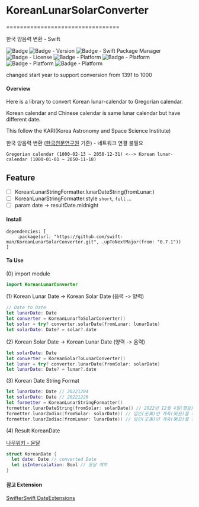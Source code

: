 # KoreanLunarSolarConverter
=================================

한국 양음력 변환 - Swift

![Badge](https://img.shields.io/badge/swift-white.svg?style=flat-square&logo=Swift)
![Badge - Version](https://img.shields.io/badge/Version-0.7.1-1177AA?style=flat-square)
![Badge - Swift Package Manager](https://img.shields.io/badge/SPM-compatible-orange?style=flat-square)
![Badge - License](https://img.shields.io/badge/license-MIT-black?style=flat-square)
![Badge - Platform](https://img.shields.io/badge/macOS-v11.0-yellow?style=flat-square)
![Badge - Platform](https://img.shields.io/badge/iOS-v11.0-yellow?style=flat-square)
![Badge - Platform](https://img.shields.io/badge/tvOS-v11.0-yellow?style=flat-square)
![Badge - Platform](https://img.shields.io/badge/watchOS-v4.0-yellow?style=flat-square)

changed start year to support conversion from 1391 to 1000  


#### Overview

Here is a library to convert Korean lunar-calendar to Gregorian calendar.

Korean calendar and Chinese calendar is same lunar calendar but have different date.

This follow the KARI(Korea Astronomy and Space Science Institute)

한국 양음력 변환 ([한국천문연구원](https://astro.kasi.re.kr/life/pageView/8) 기준) - 네트워크 연결 불필요

```
Gregorian calendar (1000-02-13 ~ 2050-12-31) <--> Korean lunar-calendar (1000-01-01 ~ 2050-11-18)
```

## Feature
- [ ] KoreanLunarStringFormatter.lunarDateString(fromLunar:)
- [ ] KoreanLunarStringFormatter.style `short`, `full` ...
- [ ] param date -> resultDate.midnight

#### Install

```
dependencies: [
    .package(url: "https://github.com/swift-man/KoreanLunarSolarConverter.git", .upToNextMajor(from: "0.7.1"))
]
```

#### To Use

(0) import module

```swift
import KoreanLunarConverter
```

(1) Korean Lunar Date -> Korean Solar Date (음력 -> 양력)

```swift
// Date to Date
let lunarDate: Date
let converter = KoreanLunarToSolarConverter()
let solar = try? converter.solarDate(fromLunar: lunarDate)
let solarDate: Date? = solar?.date
```

(2) Korean Solar Date -> Korean Lunar Date (양력 -> 음력)

```swift
let solarDate: Date
let converter = KoreanSolarToLunarConverter()
let lunar = try? converter.lunarDate(fromSolar: solarDate)
let lunarDate: Date? = lunar?.date
```

(3) Korean Date String Format

```swift
let lunarDate: Date // 20221204
let solarDate: Date // 20221226
let formetter = KoreanLunarStringFormatter()
formetter.lunarDateString(fromSolar: solarDate)) // 2022년 12월 4일(평달)
formetter.lunarZodiac(fromSolar: solarDate)) // 임인(壬寅)년 계축(癸丑)월 계축(癸丑)일
formetter.lunarZodiac(fromLunar: lunarDate)) // 임인(壬寅)년 계축(癸丑)월 계축(癸丑)일
```

(4) Result KoreanDate

[나무위키 - 윤달](https://namu.wiki/w/%EC%9C%A4%EB%8B%AC)  

```swift
struct KoreanDate {
  let date: Date // converted Date
  let isIntercalation: Bool // 윤달 여부
}
```

#### 참고 Extension
[SwifterSwift DateExtensions](https://github.com/SwifterSwift/SwifterSwift/blob/master/Sources/SwifterSwift/Foundation/DateExtensions.swift)
